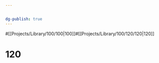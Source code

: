 ```yaml
---


dg-publish: true
---
```

#[[Projects/Library/100/100\|100]]#[[Projects/Library/100/120/120\|120]]

# 120

